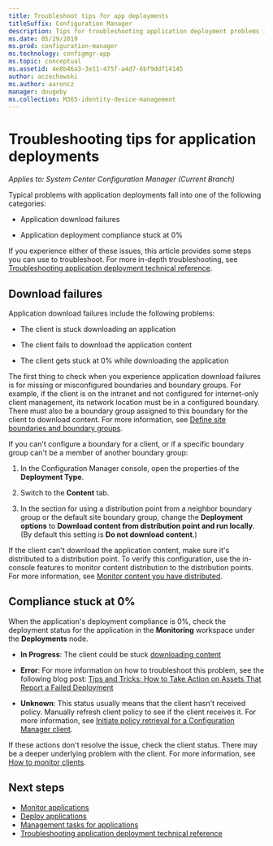 ```yaml
---
title: Troubleshoot tips for app deployments
titleSuffix: Configuration Manager
description: Tips for troubleshooting application deployment problems in System Center Configuration Manager
ms.date: 05/29/2019
ms.prod: configuration-manager
ms.technology: configmgr-app
ms.topic: conceptual
ms.assetid: 4e8b46a3-3e11-475f-a4d7-6bf9ddf14145
author: aczechowski
ms.author: aaroncz
manager: dougeby
ms.collection: M365-identity-device-management
---
```


# Troubleshooting tips for application deployments

*Applies to: System Center Configuration Manager (Current Branch)*

Typical problems with application deployments fall into one of the following categories:

- Application download failures

- Application deployment compliance stuck at 0%

If you experience either of these issues, this article provides some steps you can use to troubleshoot. For more in-depth troubleshooting, see [Troubleshooting application deployment technical reference](/sccm/apps/understand/app-deployment-technical-reference).


## Download failures

Application download failures include the following problems:

- The client is stuck downloading an application

- The client fails to download the application content

- The client gets stuck at 0% while downloading the application

The first thing to check when you experience application download failures is for missing or misconfigured boundaries and boundary groups. For example, if the client is on the intranet and not configured for internet-only client management, its network location must be in a configured boundary. There must also be a boundary group assigned to this boundary for the client to download content. For more information, see [Define site boundaries and boundary groups](/sccm/core/servers/deploy/configure/define-site-boundaries-and-boundary-groups).

If you can't configure a boundary for a client, or if a specific boundary group can't be a member of another boundary group:

1. In the Configuration Manager console, open the properties of the **Deployment Type**.  

1. Switch to the **Content** tab.

1. In the section for using a distribution point from a neighbor boundary group or the default site boundary group, change the **Deployment options** to **Download content from distribution point and run locally**. (By default this setting is **Do not download content**.)

If the client can't download the application content, make sure it's distributed to a distribution point. To verify this configuration, use the in-console features to monitor content distribution to the distribution points. For more information, see [Monitor content you have distributed](/sccm/core/servers/deploy/configure/monitor-content-you-have-distributed).  


## Compliance stuck at 0%

When the application's deployment compliance is 0%, check the deployment status for the application in the **Monitoring** workspace under the **Deployments** node.

- **In Progress**: The client could be stuck [downloading content](#download-failures)

- **Error**: For more information on how to troubleshoot this problem, see the following blog post: [Tips and Tricks: How to Take Action on Assets That Report a Failed Deployment](https://techcommunity.microsoft.com/t5/Configuration-Manager-Archive/Tips-and-Tricks-How-to-Take-Action-on-Assets-That-Report-a/ba-p/273019)

- **Unknown**: This status usually means that the client hasn't received policy. Manually refresh client policy to see if the client receives it. For more information, see [Initiate policy retrieval for a Configuration Manager client](/sccm/core/clients/manage/manage-clients#BKMK_PolicyRetrieval).
  
If these actions don't resolve the issue, check the client status. There may be a deeper underlying problem with the client. For more information, see [How to monitor clients](/sccm/core/clients/manage/monitor-clients).


## Next steps

- [Monitor applications](/sccm/apps/deploy-use/monitor-applications-from-the-console)
- [Deploy applications](/sccm/apps/deploy-use/deploy-applications)
- [Management tasks for applications](/sccm/apps/deploy-use/management-tasks-applications)
- [Troubleshooting application deployment technical reference](/sccm/apps/understand/app-deployment-technical-reference)
